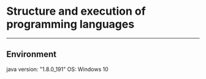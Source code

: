 # Structure and execution of programming languages
------
## Environment
java version: "1.8.0_191"
OS: Windows 10

